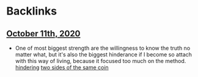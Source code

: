 
# Backlinks
## [October 11th, 2020](<October 11th, 2020.md>)
- One of most biggest strength are the willingness to know the truth no matter what, but it's also the biggest hinderance if I become so attach with this way of living, because it focused too much on the method. [hindering](<hindering.md>) [two sides of the same coin](<two sides of the same coin.md>)

